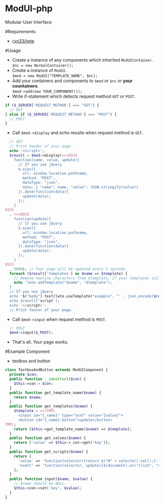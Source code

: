 # ModUI-php
Modular User Interface

#Requirements
* [ryo33/lwte](https://github.com/ryo33/lwte.js)  
  
#Usage
* Create a instance of any components which inherited `ModUIContainer`.  
`$nc = new NormalContainer();`
* Create a instance of `ModUI`.  
`$mod = new ModUI("TEMPLATE_NAME", $nc);`
* Add your containers and components to `$mod` or `$nc` or **your countainers**.  
`$mod->add(new YOUR_COMPONENT());`
* Write if-statement which detects request method `GET` or `POST`.  
```php
if ($_SERVER['REQUEST_METHOD'] === "GET") {
  // GET
} else if ($_SERVER['REQUEST_METHOD'] === "POST") {
  // POST
}
```
* Call `$mod->display` and echo results when request method is `GET`.  
```php
  // GET
  // Print header of your page.
  echo '<script>';
  $result = $mod->display(<<<EOJS
    function(name, value, update){
      // If you use jQuery
      $.ajax({
        url: window.location.pathname,
        method: "POST",
        dataType: "json",
        data: { "name": name, "value": JSON.stringify(value)}
      }).done(function(data){
        update(data);
      });
    }
EOJS
  , <<<EOJS
    function(update){
      // If you use jQuery
      $.ajax({
        url: window.location.pathname,
        method: "POST",
        dataType: "json",
      }).done(function(data){
        update(data);
      });
    }
EOJS
  , 5000); // Your page will be updated every 5 seconds.
  foreach ($result['templates'] as $name => $template) {
    // Remove newline characters from $template, if your templates include them.
    echo 'lwte.addTemplate("$name", "$template");
  }
  // If you use jQuery
  echo '$("body").text(lwte.useTemplate("example", "' . json_encode($result['values']) . '"))';
  echo $result['script'];
  echo '</script>';
  // Print footer of your page.
```
* Call `$mod->input` when request method is `POST`.  
```php
  // POST
  $mod->input($_POST);
```
* That's all. Your page works.

#Example Component
* textbox and button 
```php
class TextboxAndButton extends ModUIComponent {
  private $con;
  public function __construct($con) {
    $this->con = $con;
  }
  public function get_template_name($name) {
    return $name;
  }
  public function get_templates($name) {
    $template = <<<TMPL
      <input id="{_name}" type="text" value="{value}">
      <button id="{_name}-button">update</button>
TMPL;
    return [$this->get_template_name($name) => $template];
  }
  public function get_values($name) {
    return ['value' => $this->_con->get('key')];
  }
  public function get_scripts($name) {
    return [
      'value' => 'function(selector){return $("#" + selector).val();}',
      'event' => 'function(selector, update){$(document).on("click", "#" + selector + "-button", update);}'
    ];
  }
  public function input($name, $value) {
    // $name should be NULL.
    $this->con->set('key', $value);
  }
}
```
